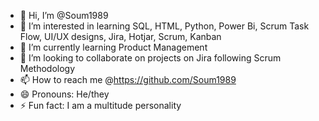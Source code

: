 - 👋 Hi, I’m @Soum1989
- 👀 I’m interested in learning SQL, HTML, Python, Power Bi, Scrum Task Flow, UI/UX designs, Jira, Hotjar, Scrum, Kanban 
- 🌱 I’m currently learning Product Management
- 💞️ I’m looking to collaborate on projects on Jira following Scrum Methodology
- 📫 How to reach me @https://github.com/Soum1989
- 😄 Pronouns: He/they
- ⚡ Fun fact: I am a multitude personality

<!---
Soum1989/Soum1989 is a ✨ special ✨ repository because its `README.md` (this file) appears on your GitHub profile.
You can click the Preview link to take a look at your changes.
--->

